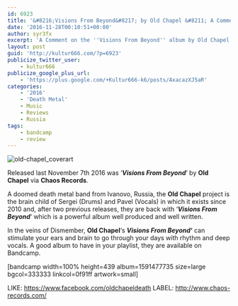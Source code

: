 ```yaml
---
id: 6923
title: '&#8216;Visions From Beyond&#8217; by Old Chapel &#8211; A Comment'
date: '2016-11-28T00:10:51+00:00'
author: syr3fx
excerpt: 'A Comment on the ''Visions From Beyond'' album by Old Chapel (2016).'
layout: post
guid: 'http://kultur666.com/?p=6923'
publicize_twitter_user:
    - kultur666
publicize_google_plus_url:
    - 'https://plus.google.com/+Kultur666-k6/posts/AxacazXJ5aR'
categories:
    - '2016'
    - 'Death Metal'
    - Music
    - Reviews
    - Russia
tags:
    - bandcamp
    - review
---
```


![old-chapel_coverart](http://localhost:8080/wp-content/uploads/2016/11/old-chapel_coverart.jpg)

Released last November 7th 2016 was ‘***Visions From Beyond***‘ by **Old Chapel** via **Chaos Records**.

A doomed death metal band from Ivanovo, Russia, the **Old Chapel** project is the brain child of Sergei (Drums) and Pavel (Vocals) in which it exists since 2010 and, after two previous releases, they are back with ‘***Visions From Beyond***‘ which is a powerful album well produced and well written.

In the veins of Dismember, **Old Chapel**‘s *****Visions From Beyond***‘** can stimulate your ears and brain to go through your days with rhythm and deep vocals. A good album to have in your playlist, they are available on Bandcamp.

\[bandcamp width=100% height=439 album=1591477735 size=large bgcol=333333 linkcol=0f91ff artwork=small\]

LIKE: <https://www.facebook.com/oldchapeldeath>
LABEL: <http://www.chaos-records.com/>